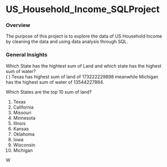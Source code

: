 # US_Household_Income_SQLProject

### Overview 
The purpose of this project is to explore the data of US Household Income by cleaning the data and using data analysis through SQL. 

### General Insights 
Which State has the hightest sum of Land and which state has the highest sum of water?<br>
(&nbsp;) Texas has highest sum of land of 173222229898 meanwhile Michigan has the highest sum of water of 13544227864. 

Which States are the top 10 sum of land?
  1. Texas 
  2. California 
  3. Missouri
  4. Minnesota
  5. Illnois
  6. Kansas
  7. Oklahoma
  8. Iowa
  9. Wisconsin
  10. Michigan

W
